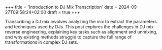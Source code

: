 +++
title = 'Introduction to DJ Mix Transcription'
date = 2024-09-27T09:58:24+02:00
draft = true
+++

Transcribing a DJ mix involves analyzing the mix to extract the parameters and techniques used by DJs. This post explores the challenges in DJ mix reverse engineering, explaining key tasks such as alignment and unmixing, and why existing methods struggle to capture the full range of transformations in complex DJ sets.
